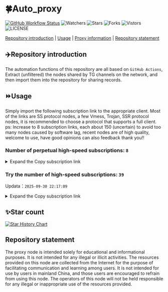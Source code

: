 # 🍀Auto_proxy
[![GitHub Workflow Status](https://img.shields.io/github/actions/workflow/status/PangTouY00/Auto_proxy/main.yml?branch=main)](https://github.com/PangTouY00/Auto_proxy/actions/workflows/main.yml?branch=main) 
![Watchers](https://img.shields.io/github/watchers/w1770946466/Auto_proxy) ![Stars](https://img.shields.io/github/stars/PangTouY00/Auto_proxy) ![Forks](https://img.shields.io/github/forks/w1770946466/Auto_proxy) ![Vistors](https://visitor-badge.laobi.icu/badge?page_id=PangTouY00.Auto_proxy) ![LICENSE](https://img.shields.io/badge/license-CC%20BY--SA%204.0-green.svg)

[Repository introduction](https://github.com/PangTouY00/Auto_proxy#Repositoryintroduction) | [Usage](https://github.com/PangTouY00/Auto_proxy#Usage) | [Proxy information](https://github.com/PangTouY00/Auto_proxy#Proxyinformation) | [Repository statement](https://github.com/PangTouY00/Auto_proxy#Repositorystatement)

## ✈️Repository introduction
The automation functions of this repository are all based on `GitHub Actions`,
Extract (unfiltered) the nodes shared by TG channels on the network, and then import them into the repository for sharing records.

## ⏩Usage
Simply import the following subscription link to the appropriate client. Most of the links are SS protocol nodes, a few Vmess, Trojan, SSR protocol nodes, it is recommended to choose a protocol that supports a full client.
ps: Increase to 8 subscription links, each about 150 (uncertain) to avoid too many nodes caused by software lag, recent nodes are of high quality, welcome to use, have good opinions can also feedback thank you!!

### Number of perpetual high-speed subscriptions: `8`

<details>
  <summary>Expand the Copy subscription link</summary>

  
- [Multiprotocol Base64 encoding](https://raw.githubusercontent.com/PangTouY00/Auto_proxy/main/Long_term_subscription1)
`https://raw.githubusercontent.com/PangTouY00/Auto_proxy/main/Long_term_subscription_num`
`Total number of merge nodes: 233`

- [Multiprotocol Base64 encoding](https://raw.githubusercontent.com/PangTouY00/Auto_proxy/main/Long_term_subscription1)
`https://raw.githubusercontent.com/PangTouY00/Auto_proxy/main/Long_term_subscription1`
`Total number of merge nodes: 30`

- [Multiprotocol Base64 encoding](https://raw.githubusercontent.com/PangTouY00/Auto_proxy/main/Long_term_subscription2)
`https://raw.githubusercontent.com/PangTouY00/Auto_proxy/main/Long_term_subscription2`
`Total number of merge nodes: 30`

- [Multiprotocol Base64 encoding](https://raw.githubusercontent.com/PangTouY00/Auto_proxy/main/Long_term_subscription3)
`https://raw.githubusercontent.com/PangTouY00/Auto_proxy/main/Long_term_subscription3`
`Total number of merge nodes: 30`

- [Multiprotocol Base64 encoding](https://raw.githubusercontent.com/PangTouY00/Auto_proxy/main/Long_term_subscription4)
`https://raw.githubusercontent.com/PangTouY00/Auto_proxy/main/Long_term_subscription4`
`Total number of merge nodes: 30`

- [Multiprotocol Base64 encoding](https://raw.githubusercontent.comPangTouY00/Auto_proxy/main/Long_term_subscription5)
`https://raw.githubusercontent.com/PangTouY00/Auto_proxy/main/Long_term_subscription5`
`Total number of merge nodes: 30`

- [Multiprotocol Base64 encoding](https://raw.githubusercontent.com/PangTouY00/Auto_proxy/main/Long_term_subscription6)
`https://raw.githubusercontent.com/PangTouY00/Auto_proxy/main/Long_term_subscription6`
`Total number of merge nodes: 30`

- [Multiprotocol Base64 encoding](https://raw.githubusercontent.com/PangTouY00/Auto_proxy/main/Long_term_subscription7)
`https://raw.githubusercontent.com/PangTouY00/Auto_proxy/main/Long_term_subscription7`
`Total number of merge nodes: 30`

- [Multiprotocol Base64 encoding](https://raw.githubusercontent.com/PangTouY00/Auto_proxy/main/Long_term_subscription8)
`https://raw.githubusercontent.com/PangTouY00/Auto_proxy/main/Long_term_subscription8`
`Total number of merge nodes: 23`

- [Clash subscription](https://raw.githubusercontent.com/PangTouY00/Auto_proxy/main/Long_term_subscription2.yaml)
`https://raw.githubusercontent.com/PangTouY00/Auto_proxy/main/Long_term_subscription1.yaml`


- [Clash subscription](https://raw.githubusercontent.com/PangTouY00/Auto_proxy/main/Long_term_subscription2.yaml)
`https://raw.githubusercontent.com/PangTouY00/Auto_proxy/main/Long_term_subscription2.yaml`


- [Clash subscription](https://raw.githubusercontent.com/PangTouY00/Auto_proxy/main/Long_term_subscription3.yaml)
`https://raw.githubusercontent.com/PangTouY00/Auto_proxy/main/Long_term_subscription3.yaml`
  
</details>

### Try the number of high-speed subscriptions: `39`
Updata：`2025-09-30 22:17:09`


<details>
  <summary>Expand the Copy subscription link</summary>  


































































































































































































































































































































































































































































































































































































































































































































































































































































































































































































































































































































































































































































































































































































































































































































































































































































































































































































































































































































































































































































































































































































































































































































































































































































































































































































































































































































































































































































































































































































































































































































































































































































































































































































































































































































































































































































































































































































































































































































































































































































































































































































































































































































































































































































































































































































































































































































































































































































































































































































































































































































































































































































































































































































































































































































































































































































































































































































































































































































































































































































































































































































































































































































































































































































































































































































































































































































































































































































































































































































































































































































































































































































































































































































































































































































































































































































































































































































































































































































































































































































































































































































































































































































































































































































































































































































































































































































































































































































































































































































































































































































































































































































































































































































































































































































































































































































































































































































































































































































































































































































































































































































































































































































































































































































































































































































































































































































































































































































































































































































































































































































































































































































































































































































































































































































































































































































































































































































































































































































































































































































































































































































































































































































































































































































































































































































































































































































































































































































































































































































































































































































































































































































































































































































































































































































































































































































































































































































































































































































































































































































































































































































































































































































































































































































































































































































































































































































































































































































































































































































































































































































































































































































































































































































































































































































































































































































































































































































































































































































































































































































































































































































































































































































































































































































































































































































































































































































































































































































































































































































































































































































































































































































































































































































































































































































































































































































































































































































































































































































































































































































































































































































































































































































































































































































































































































































































































































































































































































































































































































































































































































































































































































































































































































































































































































































































































































































































































































































































































































































































































































































































































































































































































































































































































































































































































































































































































































































































































































































































































































































































































































































































































































































































































































































































































































































































































































































































































































































































































































































































































































































































































































































































































































































































































































































































































































































































































































































































































































































































































































































































































































































































































































































































































































































































































































































































































































































































































































































































































































































































































































































































































































































































































































































































































































































































































































































































































































































































































































































>Trial subscription：
`https://go.yueyun.de/api/v1/client/subscribe?token=f7fd97cacce763d3db198e8b8812c734`




>Trial subscription：
`https://edg.shuiyun.cc/api/v1/client/subscribe?token=46adcd334f89b9c87e0493de218d3f6d`




>Trial subscription：
`https://dashuai.us/api/v1/client/subscribe?token=2c3ba41a042beff19a0cb39c81899a1f`




>Trial subscription：
`https://xiaohuolongjc.top/api/v1/client/subscribe?token=5285bddbf9db31c0bb1d808906048706`




>Trial subscription：
`https://multiserver.multiserveradelshoop.com/api/v1/client/subscribe?token=33b5d95ecaa70eee67f182c6626e3d4c`




>Trial subscription：
`https://yywhale.com/api/v1/client/subscribe?token=d2c5706655ba8d10c53027cf48cefdf5`




>Trial subscription：
`https://ylccloud.top/api/v1/client/subscribe?token=99511a782aac142964d7ad512a18bb59`




>Trial subscription：
`https://v2s.ip-ddns.com/api/v1/client/subscribe?token=7e7630315d60514802da357a1652af23`




>Trial subscription：
`https://asdaw.leidwxzcw.xyz/api/v1/client/subscribe?token=ec4f730edf366334025569e3fedfb145`




>Trial subscription：
`https://www.camael.top/api/v1/client/subscribe?token=defa6c35dd099ad093f6669a0b18432b`




>Trial subscription：
`https://xiaoby.com/api/v1/client/subscribe?token=a664452e74d12eec25275b3724cda5ad`




>Trial subscription：
`https://api.skrspc.org/api/v1/client/subscribe?token=c2e825ebaa81294598c14c53735bddb8`




>Trial subscription：
`https://gods2.dashicn.buzz/api/v1/client/subscribe?token=59f2b89c92fa17bf107d66f965e1aab5`




>Trial subscription：
`https://cn.newbee.cyou/api/v1/client/subscribe?token=0036b7d1e0ebfd44674aadc4d0962c7e`




>Trial subscription：
`https://ldldo.top/api/v1/client/subscribe?token=a243d414bb13ac8bfa8306884d9c329b`




>Trial subscription：
`https://www.eeevpn.com/api/v1/client/subscribe?token=8d9d8965c69634d18c5f71f64c78cde7`




>Trial subscription：
`https://skt.shuiyun.org/api/v1/client/subscribe?token=8f45a181bad47b4688cae06b46af757b`




>Trial subscription：
`https://ldld.whtjdasha.com/api/v1/client/subscribe?token=3a5fb9ce7cf0413a20645e69bea288cb`




>Trial subscription：
`https://fs.v2rayse.com/share/20250930/1gecnitf2m.txt`




>Trial subscription：
`https://cfvpn.com/api/v1/client/subscribe?token=24fd53bbd393e36e4dec097018baaa97`




>Trial subscription：
`https://linlujs.cloud/api/v1/client/subscribe?token=d2a62bed17575d3124df8921b235bab1`




>Trial subscription：
`https://qingyun.zybs.eu.org/api/v1/client/subscribe?token=f20475876a75a5dd443da83e04fe5a78`




>Trial subscription：
`https://sufujia.top/api/v1/client/subscribe?token=11fb5729b5ce699b0860629a756027bb`




>Trial subscription：
`https://a.guojiajia.filegear-sg.me/api/v1/client/subscribe?token=b8b7b2e628b57f1e1d7b3033284bcdc0`




>Trial subscription：
`https://ld88.nxxbbf.com/api/v1/client/subscribe?token=1f2198cbe3f429ebff12d27744284954`




>Trial subscription：
`https://mugagw.leidwxzcw.xyz/api/v1/client/subscribe?token=4dd5fda962b883e7cf3a1c2cfa59b939`




>Trial subscription：
`https://slianvpn.com/api/v1/client/subscribe?token=326ff38b838d4360c330e65f9cf4f44b`




>Trial subscription：
`http://107.173.31.17/api/v1/client/subscribe?token=3725f2989593c4ffb06f1974f96499f3`




>Trial subscription：
`https://old-v2b.linkedton.com/api/v1/client/subscribe?token=c567484e2c09b9497faf5ac05f5196de`




>Trial subscription：
`https://kingfisher.top/api/v1/client/subscribe?token=a044960afba735dbb8fca9ec89a14e05`




>Trial subscription：
`http://tinnyrick8888.com/api/v1/client/subscribe?token=0215e438d1cdd75607f99692eaa59cd4`




>Trial subscription：
`https://nekocloud.qzz.io/api/v1/client/subscribe?token=fef1afba2c86f40b4572aa353781ae45`




>Trial subscription：
`https://gods1.dashicn.buzz/api/v1/client/subscribe?token=2a72456b74125d033e01718942387c53`




>Trial subscription：
`https://b.guojiajia.filegear-sg.me/api/v1/client/subscribe?token=ed386226a1dcfd53d656a804780a3370`




>Trial subscription：
`https://nekocloud.xx.kg/api/v1/client/subscribe?token=508c23d4e3960c71e592103ef2dde86d`




>Trial subscription：
`https://dl.vfkum.website/api/v1/client/subscribe?token=01a3ba73290a887a41ece8848237d7a3`




>Trial subscription：
`https://wdawd.ldldfwq.top/api/v1/client/subscribe?token=2adf30312fa63bed90eec006b3026569`




>Trial subscription：
`https://gods3.dashicn.buzz/api/v1/client/subscribe?token=8290003a465f923a50928e0fb4f1d9c2`




>Trial subscription：
`https://newbee.cyou/api/v1/client/subscribe?token=24b1a533c9a614c14f78ff73da3d1e05`



</details>

## ✨Star count
[![Star History Chart](https://api.star-history.com/svg?repos=PangTouY00/Auto_proxy&type=Date)](https://star-history.com/#w1770946466/Auto_proxy&Date)



## Repository statement
The proxy node is intended solely for educational and informational purposes. It is not intended for any illegal or illicit activities. The resources provided on this node are collected from the Internet for the purpose of facilitating communication and learning among users. It is not intended for use by users in mainland China, and those users are encouraged to refrain from using this node. The operators of this node will not be held responsible for any illegal or inappropriate use of the resources provided.
